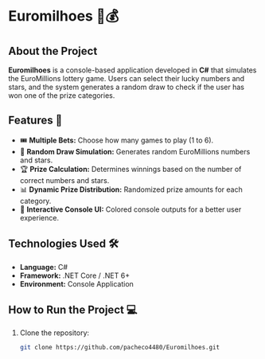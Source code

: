 # Euromilhoes 🎰💰

## About the Project
**Euromilhoes** is a console-based application developed in **C#** that simulates the EuroMillions lottery game. Users can select their lucky numbers and stars, and the system generates a random draw to check if the user has won one of the prize categories.

## Features 🚀
- 🎟️ **Multiple Bets:** Choose how many games to play (1 to 6).  
- 🔢 **Random Draw Simulation:** Generates random EuroMillions numbers and stars.  
- 🏆 **Prize Calculation:** Determines winnings based on the number of correct numbers and stars.  
- 📊 **Dynamic Prize Distribution:** Randomized prize amounts for each category.  
- 🎨 **Interactive Console UI:** Colored console outputs for a better user experience.  

## Technologies Used 🛠️
- **Language:** C#  
- **Framework:** .NET Core / .NET 6+  
- **Environment:** Console Application  


## How to Run the Project 💻
1. Clone the repository:  
   ```bash
   git clone https://github.com/pacheco4480/Euromilhoes.git
